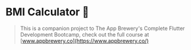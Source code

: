 
# BMI Calculator 💪


>This is a companion project to The App Brewery's Complete Flutter Development Bootcamp, check out the full course at [www.appbrewery.co](https://www.appbrewery.co/)

